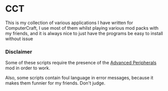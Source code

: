 # CCT

This is my collection of various applications I have written for ComputerCraft, I
use most of them whilst playing various mod packs with my friends, and it is always
nice to just have the programs be easy to install without issue

### Disclaimer

Some of these scripts require the presence of
the [Advanced Peripherals](https://www.curseforge.com/minecraft/mc-mods/advanced-peripherals)
mod in order to work.

Also, some scripts contain foul language in error messages, because it makes
them funnier for my friends. Don't judge.